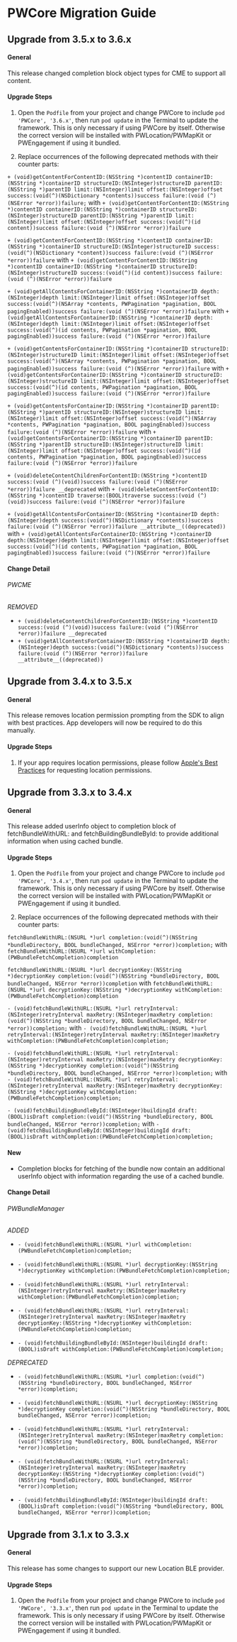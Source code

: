 # PWCore Migration Guide
## Upgrade from 3.5.x to 3.6.x

#### General

This release changed completion block object types for CME to support all content.

#### Upgrade Steps

1. Open the `Podfile` from your project and change PWCore to include `pod 'PWCore', '3.6.x'`, then run `pod update` in the Terminal to update the framework. This is only necessary if using PWCore by itself. Otherwise the correct version will be installed with PWLocation/PWMapKit or PWEngagement if using it bundled.

2. Replace occurrences of the following deprecated methods with their counter parts:

`+ (void)getContentForContentID:(NSString *)contentID containerID:(NSString *)containerID structureID:(NSInteger)structureID parentID:(NSString *)parentID limit:(NSInteger)limit offset:(NSInteger)offset success:(void(^)(NSDictionary *contents))success failure:(void (^)(NSError *error))failure;`
with
`+ (void)getContentForContentID:(NSString *)contentID containerID:(NSString *)containerID structureID:(NSInteger)structureID parentID:(NSString *)parentID limit:(NSInteger)limit offset:(NSInteger)offset success:(void(^)(id content))success failure:(void (^)(NSError *error))failure`

`+ (void)getContentForContentID:(NSString *)contentID containerID:(NSString *)containerID structureID:(NSInteger)structureID success:(void(^)(NSDictionary *content))success failure:(void (^)(NSError *error))failure`
with
`+ (void)getContentForContentID:(NSString *)contentID containerID:(NSString *)containerID structureID:(NSInteger)structureID success:(void(^)(id content))success failure:(void (^)(NSError *error))failure`

`+ (void)getAllContentsForContainerID:(NSString *)containerID depth:(NSInteger)depth limit:(NSInteger)limit offset:(NSInteger)offset success:(void(^)(NSArray *contents, PWPagination *pagination, BOOL pagingEnabled))success failure:(void (^)(NSError *error))failure`
with
`+ (void)getAllContentsForContainerID:(NSString *)containerID depth:(NSInteger)depth limit:(NSInteger)limit offset:(NSInteger)offset success:(void(^)(id contents, PWPagination *pagination, BOOL pagingEnabled))success failure:(void (^)(NSError *error))failure`

`+ (void)getContentsForContainerID:(NSString *)containerID structureID:(NSInteger)structureID limit:(NSInteger)limit offset:(NSInteger)offset success:(void(^)(NSArray *contents, PWPagination *pagination, BOOL pagingEnabled))success failure:(void (^)(NSError *error))failure`
with
`+ (void)getContentsForContainerID:(NSString *)containerID structureID:(NSInteger)structureID limit:(NSInteger)limit offset:(NSInteger)offset success:(void(^)(id contents, PWPagination *pagination, BOOL pagingEnabled))success failure:(void (^)(NSError *error))failure`

`+ (void)getContentsForContainerID:(NSString *)containerID parentID:(NSString *)parentID structureID:(NSInteger)structureID limit:(NSInteger)limit offset:(NSInteger)offset success:(void(^)(NSArray *contents, PWPagination *pagination, BOOL pagingEnabled))success failure:(void (^)(NSError *error))failure`
with
`+ (void)getContentsForContainerID:(NSString *)containerID parentID:(NSString *)parentID structureID:(NSInteger)structureID limit:(NSInteger)limit offset:(NSInteger)offset success:(void(^)(id contents, PWPagination *pagination, BOOL pagingEnabled))success failure:(void (^)(NSError *error))failure`

`+ (void)deleteContentChildrenForContentID:(NSString *)contentID success:(void (^)(void))success failure:(void (^)(NSError *error))failure __deprecated`
with
`+ (void)deleteContentForContentID:(NSString *)contentID traverse:(BOOL)traverse success:(void (^)(void))success failure:(void (^)(NSError *error))failure`

`+ (void)getAllContentsForContainerID:(NSString *)containerID depth:(NSInteger)depth success:(void(^)(NSDictionary *contents))success failure:(void (^)(NSError *error))failure __attribute__((deprecated))`
with
`+ (void)getAllContentsForContainerID:(NSString *)containerID depth:(NSInteger)depth limit:(NSInteger)limit offset:(NSInteger)offset success:(void(^)(id contents, PWPagination *pagination, BOOL pagingEnabled))success failure:(void (^)(NSError *error))failure`

#### Change Detail

###### PWCME

*REMOVED*

* `+ (void)deleteContentChildrenForContentID:(NSString *)contentID success:(void (^)(void))success failure:(void (^)(NSError *error))failure __deprecated`
* `+ (void)getAllContentsForContainerID:(NSString *)containerID depth:(NSInteger)depth success:(void(^)(NSDictionary *contents))success failure:(void (^)(NSError *error))failure __attribute__((deprecated))`

## Upgrade from 3.4.x to 3.5.x

#### General

This release removes location permission prompting from the SDK to align with best practices. App developers will now be required to do this manually.

#### Upgrade Steps

1. If your app requires location permissions, please follow [Apple's Best Practices](https://developer.apple.com/documentation/corelocation/choosing_the_authorization_level_for_location_services) for requesting location permissions.

## Upgrade from 3.3.x to 3.4.x

#### General

This release added userInfo object to completion block of fetchBundleWithURL: and fetchBuildingBundleById: to provide additional information when using cached bundle.

#### Upgrade Steps

1. Open the `Podfile` from your project and change PWCore to include `pod 'PWCore', '3.4.x'`, then run `pod update` in the Terminal to update the framework. This is only necessary if using PWCore by itself. Otherwise the correct version will be installed with PWLocation/PWMapKit or PWEngagement if using it bundled.

2. Replace occurrences of the following deprecated methods with their counter parts:

`fetchBundleWithURL:(NSURL *)url completion:(void(^)(NSString *bundleDirectory, BOOL bundleChanged, NSError *error))completion;`
with
`fetchBundleWithURL:(NSURL *)url withCompletion:(PWBundleFetchCompletion)completion`

`fetchBundleWithURL:(NSURL *)url decryptionKey:(NSString *)decryptionKey completion:(void(^)(NSString *bundleDirectory, BOOL bundleChanged, NSError *error))completion`
with
`fetchBundleWithURL:(NSURL *)url decryptionKey:(NSString *)decryptionKey withCompletion:(PWBundleFetchCompletion)completion`

`- (void)fetchBundleWithURL:(NSURL *)url retryInterval:(NSInteger)retryInterval maxRetry:(NSInteger)maxRetry completion:(void(^)(NSString *bundleDirectory, BOOL bundleChanged, NSError *error))completion;`
with
`- (void)fetchBundleWithURL:(NSURL *)url retryInterval:(NSInteger)retryInterval maxRetry:(NSInteger)maxRetry withCompletion:(PWBundleFetchCompletion)completion;`

`- (void)fetchBundleWithURL:(NSURL *)url retryInterval:(NSInteger)retryInterval maxRetry:(NSInteger)maxRetry decryptionKey:(NSString *)decryptionKey completion:(void(^)(NSString *bundleDirectory, BOOL bundleChanged, NSError *error))completion;`
with
`- (void)fetchBundleWithURL:(NSURL *)url retryInterval:(NSInteger)retryInterval maxRetry:(NSInteger)maxRetry decryptionKey:(NSString *)decryptionKey withCompletion:(PWBundleFetchCompletion)completion;`

`- (void)fetchBuildingBundleById:(NSInteger)buildingId draft:(BOOL)isDraft completion:(void(^)(NSString *bundleDirectory, BOOL bundleChanged, NSError *error))completion;`
with
`- (void)fetchBuildingBundleById:(NSInteger)buildingId draft:(BOOL)isDraft withCompletion:(PWBundleFetchCompletion)completion;`

#### New

* Completion blocks for fetching of the bundle now contain an additional userInfo object with information regarding the use of a cached bundle.

#### Change Detail

###### PWBundleManager

*ADDED*

* `- (void)fetchBundleWithURL:(NSURL *)url withCompletion:(PWBundleFetchCompletion)completion;`

* `- (void)fetchBundleWithURL:(NSURL *)url decryptionKey:(NSString *)decryptionKey withCompletion:(PWBundleFetchCompletion)completion;`

* `- (void)fetchBundleWithURL:(NSURL *)url retryInterval:(NSInteger)retryInterval maxRetry:(NSInteger)maxRetry withCompletion:(PWBundleFetchCompletion)completion;`

* `- (void)fetchBundleWithURL:(NSURL *)url retryInterval:(NSInteger)retryInterval maxRetry:(NSInteger)maxRetry decryptionKey:(NSString *)decryptionKey withCompletion:(PWBundleFetchCompletion)completion;`

* `- (void)fetchBuildingBundleById:(NSInteger)buildingId draft:(BOOL)isDraft withCompletion:(PWBundleFetchCompletion)completion;`

*DEPRECATED*

* `- (void)fetchBundleWithURL:(NSURL *)url completion:(void(^)(NSString *bundleDirectory, BOOL bundleChanged, NSError *error))completion;`

* `- (void)fetchBundleWithURL:(NSURL *)url decryptionKey:(NSString *)decryptionKey completion:(void(^)(NSString *bundleDirectory, BOOL bundleChanged, NSError *error))completion;`

* `- (void)fetchBundleWithURL:(NSURL *)url retryInterval:(NSInteger)retryInterval maxRetry:(NSInteger)maxRetry completion:(void(^)(NSString *bundleDirectory, BOOL bundleChanged, NSError *error))completion;`

* `- (void)fetchBundleWithURL:(NSURL *)url retryInterval:(NSInteger)retryInterval maxRetry:(NSInteger)maxRetry decryptionKey:(NSString *)decryptionKey completion:(void(^)(NSString *bundleDirectory, BOOL bundleChanged, NSError *error))completion;`

* `- (void)fetchBuildingBundleById:(NSInteger)buildingId draft:(BOOL)isDraft completion:(void(^)(NSString *bundleDirectory, BOOL bundleChanged, NSError *error))completion;`

## Upgrade from 3.1.x to 3.3.x

#### General

This release has some changes to support our new Location BLE provider.

#### Upgrade Steps

1. Open the `Podfile` from your project and change PWCore to include `pod 'PWCore', '3.3.x'`, then run `pod update` in the Terminal to update the framework. This is only necessary if using PWCore by itself. Otherwise the correct version will be installed with PWLocation/PWMapKit or PWEngagement if using it bundled.
